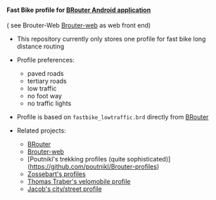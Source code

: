 #### Fast Bike profile for [BRouter Android application](http://brouter.de/brouter/) 

( see Brouter-Web [Brouter-web](http://brouter.de/brouter-web/) as web front end)
 
* This repository currently only stores one profile for fast bike long distance routing
* Profile preferences:
   * paved roads
   * tertiary roads
   * low traffic
   * no foot way
   * no traffic lights

* Profile is based on `fastbike_lowtraffic.brd` directly from [BRouter](https://github.com/abrensch/brouter)

* Related projects\:  
   * [BRouter](https://github.com/abrensch/brouter)
   * [Brouter-web](https://github.com/nrenner/brouter-web)
   * [Poutnikl's trekking profiles (quite sophisticated)] (https://github.com/poutnikl/Brouter-profiles)
   * [Zossebart's profiles](https://github.com/zossebart/brouter-mtb)  
   * [Thomas Traber's velomobile profile](https://github.com/ThomasTraber/brouter_profiles_and_testing)
   * [Jacob's city/street profile](https://github.com/utack/utack_brouter_data)